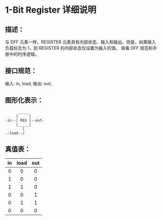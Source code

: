 # 1-Bit Register 详细说明

## 描述：

与 DFF 元素一样，REGISTER 元素具有内部状态、输入和输出。但是，如果输入负载标志为 1，则 REGISTER 的内部状态仅设置为输入的值。
查看 DFF 规范和手册中的时序逻辑。

## 接口规范：

输入: in, load;
输出: out;

## 图形化表示：

```
      _____
     |     |
-in--| REG |--out-
     |_____|
        |
--load--/
```

## 真值表：

| in  | load | out |
| :-: | :--: | :-: |
|  0  |  0   |  0  |
|  1  |  0   |  0  |
|  1  |  1   |  0  |
|  0  |  0   |  1  |
|  0  |  1   |  1  |
|  0  |  0   |  0  |
